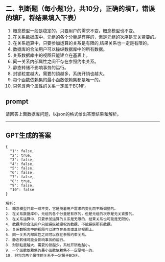 ## 二、判断题（每小题1分，共10分，正确的填T，错误的填F，将结果填入下表）

1. 概念模型一般是稳定的，只要用户的需求不变，概念模型也不变。
2. 在关系数据库中，元组的各个分量是有序的，但是元组的次序是无关紧要的。
3. 在关系运算中，只要参加运算的关系是有限的,结果关系也一定是有限的。
4. 数据库的合法用户可以操纵数据库中的所有数据。
5. 关系数据库中的视图只能建立在基表上。
6. 同一关系内部属性之间不存在参照约束关系。
7. 静态转储不影响事务的运行。
8. 封锁粒度越大，需要的锁越多，系统开销也越大。
9. 每个函数依赖集的最小函数依赖集都是唯一的。
10. 只包含两个属性的关系一定属于BCNF。

## prompt

请回答上面数据库问题，以json的格式给出答案结果和解析。

----

## GPT生成的答案

```
{
  "1": false,
  "2": true,
  "3": false,
  "4": false,
  "5": false,
  "6": false,
  "7": false,
  "8": true,
  "9": false,
  "10": false
}

解析：
1. 概念模型并非一成不变，它是随着用户需求的变化而不断调整的。
2. 在关系数据库中，元组的各个分量是有序的，但是元组的次序是无关紧要的。
3. 在关系运算中，只要参加运算的关系是无限的，结果关系也可能是无限的。
4. 数据库的合法用户只能操纵被授权的数据，不能操纵所有数据。
5. 关系数据库中的视图可以建立在基表或其他视图上。
6. 同一关系内部属性之间可以存在参照约束关系。
7. 静态转储可能会影响事务的运行。
8. 封锁粒度越大，需要的锁越少，系统开销也越小。
9. 一个函数依赖集的最小函数依赖集不一定是唯一的。
10. 只包含两个属性的关系不一定属于BCNF。
```
